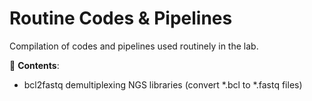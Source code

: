 # Routine Codes & Pipelines
Compilation of codes and pipelines used routinely in the lab. <br />

:large_orange_diamond: **Contents**:  <br />

* bcl2fastq demultiplexing NGS libraries (convert  *.bcl to *.fastq files)  

